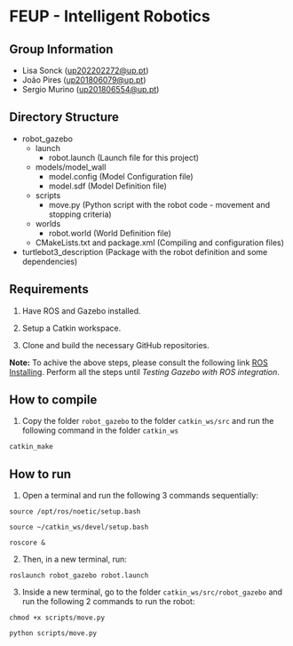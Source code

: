 # FEUP - Intelligent Robotics

## Group Information

- Lisa Sonck (up202202272@up.pt)
- João Pires (up201806079@up.pt)
- Sergio Murino (up201806554@up.pt)

## Directory Structure

- robot_gazebo
    - launch
        - robot.launch (Launch file for this project)
    - models/model_wall
        - model.config (Model Configuration file)
        - model.sdf (Model Definition file)
    - scripts
        - move.py (Python script with the robot code - movement and stopping criteria)
    - worlds
        - robot.world (World Definition file)
    - CMakeLists.txt and package.xml (Compiling and configuration files)
- turtlebot3_description (Package with the robot definition and some dependencies) 

## Requirements

1. Have ROS and Gazebo installed.

2. Setup a Catkin workspace.

3. Clone and build the necessary GitHub repositories.

**Note:** To achive the above steps, please consult the following link [ROS Installing](https://classic.gazebosim.org/tutorials?tut=ros_installing&cat=connect_ros). Perform all the steps until *Testing Gazebo with ROS integration*. 

## How to compile

1. Copy the folder ```robot_gazebo``` to the folder ```catkin_ws/src``` and run the following command in the folder ```catkin_ws```

```
catkin_make
```

## How to run


1. Open a terminal and run the following 3 commands sequentially:

```
source /opt/ros/noetic/setup.bash
```

```
source ~/catkin_ws/devel/setup.bash
```

```
roscore &
```

2. Then, in a new terminal, run:

```
roslaunch robot_gazebo robot.launch
```

3. Inside a new terminal, go to the folder ```catkin_ws/src/robot_gazebo``` and run the following 2 commands to run the robot: 

```
chmod +x scripts/move.py
```

```
python scripts/move.py
```


